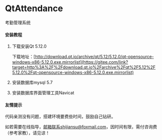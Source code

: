 # QtAttendance
考勤管理系统



####  安装教程

1. 下载安装Qt 5.12.0

   下载地址：[http://download.qt.io/archive/qt/5.12/5.12.0/qt-opensource-windows-x86-5.12.0.exe.mirrorlist](https://gitee.com/link?target=http%3A%2F%2Fdownload.qt.io%2Farchive%2Fqt%2F5.12%2F5.12.0%2Fqt-opensource-windows-x86-5.12.0.exe.mirrorlist)

2. 安装数据库mysql 5.7

3. 安装数据库界面管理工具Navicat



#### 友情提示

代码亲测没有问题，搭建环境要费些时间，鼓励自己钻研。

如若需要在线指导，邮箱联系shijiansu@foxmail.com，因时间有限，需付咨询费（参考家教），请见谅！
